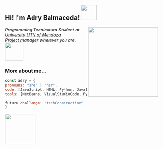 <h2> Hi! I'm Adry Balmaceda! <img src="https://media.giphy.com/media/dECBf0xnwQKCPZOkiC/giphy.gif"width="50"></h2>
<img align='right' src="https://media.giphy.com/media/v1.Y2lkPTc5MGI3NjExMnR5enEyd2F6bGZ6ZXY5YW4ydHl0eTRueDczMTh6ZXc2bGV5MjNpeCZlcD12MV9pbnRlcm5hbF9naWZfYnlfaWQmY3Q9cw/aIJDrOomj81MQZz2uO/giphy-downsized.gif" width="230">
<p><em>Programming Tecnicatura Student at <a href="https://www.frsr.utn.edu.ar/">University UTN of Mendoza</a>
</br>Project manager wherever you are. <img src="https://media1.giphy.com/media/v1.Y2lkPTc5MGI3NjExOXR1MmV2ajFlNmhwdXR0Y2FreWxwYWR3NGxsNWJ4dG9mZXljeDlhcCZlcD12MV9pbnRlcm5hbF9naWZfYnlfaWQmY3Q9cw/5nljVQFuaRdyM624EU/giphy.gif"width="60"> 
</em></p>

  ### More about me...

  ```javascript
const adry = {
  pronouns: "she" | "her",
  code: [JavaScript, HTML, Python, Java],
  tools: [NetBeans, VisualStudioCode, PyCharm, SublimeText, PSeInt, GitBash, MySQL],
 
future challenge: "techConstruction"
}
```
<img src="https://media.giphy.com/media/v1.Y2lkPTc5MGI3NjExbG92OWt4NHJmdnUzczhjMTdpemttYnVtZ3Jtc21wb3QweHBvOW9hdCZlcD12MV9pbnRlcm5hbF9naWZfYnlfaWQmY3Q9cw/ryRe2vuYIQ3RQ5eMtY/giphy.gif" width="100">

<!--
**AdrianaVB/AdrianaVB** is a ✨ _special_ ✨ repository because its `README.md` (this file) appears on your GitHub profile.

Here are some ideas to get you started:

- 🔭 I’m currently working on ...
- 🌱 I’m currently learning ...
- 👯 I’m looking to collaborate on ...
- 🤔 I’m looking for help with ...
- 💬 Ask me about ...
- 📫 How to reach me: ...
- 😄 Pronouns: ...
- ⚡ Fun fact: ...
-->
